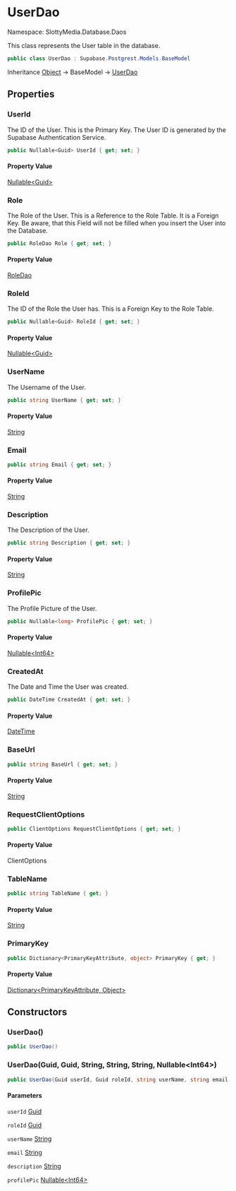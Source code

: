 # UserDao

Namespace: SlottyMedia.Database.Daos

This class represents the User table in the database.

```csharp
public class UserDao : Supabase.Postgrest.Models.BaseModel
```

Inheritance [Object](https://docs.microsoft.com/en-us/dotnet/api/system.object) → BaseModel → [UserDao](./slottymedia.database.daos.userdao.md)

## Properties

### **UserId**

The ID of the User. This is the Primary Key. The User ID is generated by the Supabase Authentication Service.

```csharp
public Nullable<Guid> UserId { get; set; }
```

#### Property Value

[Nullable&lt;Guid&gt;](https://docs.microsoft.com/en-us/dotnet/api/system.nullable-1)<br>

### **Role**

The Role of the User. This is a Reference to the Role Table. It is a Foreign Key. Be aware, that this
 Field will not be filled when you insert the User into the Database.

```csharp
public RoleDao Role { get; set; }
```

#### Property Value

[RoleDao](./slottymedia.database.daos.roledao.md)<br>

### **RoleId**

The ID of the Role the User has. This is a Foreign Key to the Role Table.

```csharp
public Nullable<Guid> RoleId { get; set; }
```

#### Property Value

[Nullable&lt;Guid&gt;](https://docs.microsoft.com/en-us/dotnet/api/system.nullable-1)<br>

### **UserName**

The Username of the User.

```csharp
public string UserName { get; set; }
```

#### Property Value

[String](https://docs.microsoft.com/en-us/dotnet/api/system.string)<br>

### **Email**

```csharp
public string Email { get; set; }
```

#### Property Value

[String](https://docs.microsoft.com/en-us/dotnet/api/system.string)<br>

### **Description**

The Description of the User.

```csharp
public string Description { get; set; }
```

#### Property Value

[String](https://docs.microsoft.com/en-us/dotnet/api/system.string)<br>

### **ProfilePic**

The Profile Picture of the User.

```csharp
public Nullable<long> ProfilePic { get; set; }
```

#### Property Value

[Nullable&lt;Int64&gt;](https://docs.microsoft.com/en-us/dotnet/api/system.nullable-1)<br>

### **CreatedAt**

The Date and Time the User was created.

```csharp
public DateTime CreatedAt { get; set; }
```

#### Property Value

[DateTime](https://docs.microsoft.com/en-us/dotnet/api/system.datetime)<br>

### **BaseUrl**

```csharp
public string BaseUrl { get; set; }
```

#### Property Value

[String](https://docs.microsoft.com/en-us/dotnet/api/system.string)<br>

### **RequestClientOptions**

```csharp
public ClientOptions RequestClientOptions { get; set; }
```

#### Property Value

ClientOptions<br>

### **TableName**

```csharp
public string TableName { get; }
```

#### Property Value

[String](https://docs.microsoft.com/en-us/dotnet/api/system.string)<br>

### **PrimaryKey**

```csharp
public Dictionary<PrimaryKeyAttribute, object> PrimaryKey { get; }
```

#### Property Value

[Dictionary&lt;PrimaryKeyAttribute, Object&gt;](https://docs.microsoft.com/en-us/dotnet/api/system.collections.generic.dictionary-2)<br>

## Constructors

### **UserDao()**

```csharp
public UserDao()
```

### **UserDao(Guid, Guid, String, String, String, Nullable&lt;Int64&gt;)**

```csharp
public UserDao(Guid userId, Guid roleId, string userName, string email, string description, Nullable<long> profilePic)
```

#### Parameters

`userId` [Guid](https://docs.microsoft.com/en-us/dotnet/api/system.guid)<br>

`roleId` [Guid](https://docs.microsoft.com/en-us/dotnet/api/system.guid)<br>

`userName` [String](https://docs.microsoft.com/en-us/dotnet/api/system.string)<br>

`email` [String](https://docs.microsoft.com/en-us/dotnet/api/system.string)<br>

`description` [String](https://docs.microsoft.com/en-us/dotnet/api/system.string)<br>

`profilePic` [Nullable&lt;Int64&gt;](https://docs.microsoft.com/en-us/dotnet/api/system.nullable-1)<br>
